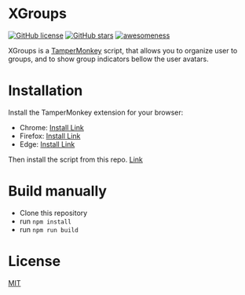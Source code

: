 # XGroups
[![GitHub license](https://img.shields.io/github/license/ArtBIT/xgroups.svg)](https://github.com/ArtBIT/xgroups) [![GitHub stars](https://img.shields.io/github/stars/ArtBIT/xgroups.svg)](https://github.com/ArtBIT/xgroups)  [![awesomeness](https://img.shields.io/badge/awesomeness-maximum-red.svg)](https://github.com/ArtBIT/xgroups)

XGroups is a [TamperMonkey](https://www.tampermonkey.net/) script, that allows you to organize user to groups, and to show group indicators bellow the user avatars.

# Installation
Install the TamperMonkey extension for your browser:
 - Chrome: [Install Link](https://chrome.google.com/webstore/detail/tampermonkey/dhdgffkkebhmkfjojejmpbldmpobfkfo?hl=en)
 - Firefox: [Install Link](https://addons.mozilla.org/en-US/firefox/addon/tampermonkey/)
 - Edge: [Install Link](https://microsoftedge.microsoft.com/addons/detail/tampermonkey/iikmkjmpaadaobahmlepeloendndfphd)

Then install the script from this repo.
[Link](https://github.com/artbit/xgroups/raw/master/dist/xgroups.userscript.js)

# Build manually
 - Clone this repository
 - run `npm install`
 - run `npm run build`

# License

[MIT](LICENSE.md)
